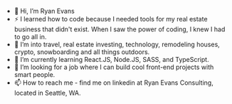 - 👋 Hi, I’m Ryan Evans
- ⚡  I learned how to code because I needed tools for my real estate business that didn't exist. When I saw the power of coding, I knew I had to go all in.
- 👀 I’m into travel, real estate investing, technology, remodeling houses, crypto, snowboarding and all things outdoors. 
- 🌱 I’m currently learning React.JS, Node.JS, SASS, and TypeScript.
- 💞️ I’m looking for a job where I can build cool front-end projects with smart people.
- 📫 How to reach me - find me on linkedin at Ryan Evans Consulting, located in Seattle, WA.

<!---
ryanevans253/ryanevans253 is a ✨ special ✨ repository because its `README.md` (this file) appears on your GitHub profile.
You can click the Preview link to take a look at your changes.
--->
